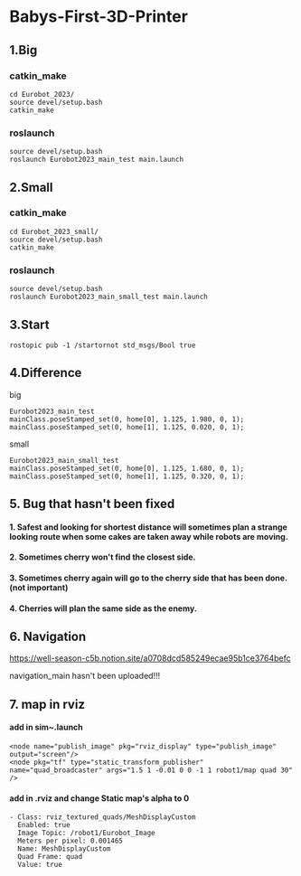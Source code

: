 # Babys-First-3D-Printer

## 1.Big

### catkin_make
    cd Eurobot_2023/
    source devel/setup.bash
    catkin_make
    
### roslaunch
    source devel/setup.bash
    roslaunch Eurobot2023_main_test main.launch
    
## 2.Small

### catkin_make
    cd Eurobot_2023_small/
    source devel/setup.bash
    catkin_make
    
### roslaunch
    source devel/setup.bash
    roslaunch Eurobot2023_main_small_test main.launch

## 3.Start
    rostopic pub -1 /startornot std_msgs/Bool true
    
## 4.Difference

big

    Eurobot2023_main_test
    mainClass.poseStamped_set(0, home[0], 1.125, 1.980, 0, 1);
    mainClass.poseStamped_set(0, home[1], 1.125, 0.020, 0, 1);
     
small

    Eurobot2023_main_small_test
    mainClass.poseStamped_set(0, home[0], 1.125, 1.680, 0, 1);
    mainClass.poseStamped_set(0, home[1], 1.125, 0.320, 0, 1);
    
## 5. Bug that hasn't been fixed

#### 1. Safest and looking for shortest distance will sometimes plan a strange looking route when some cakes are taken away while robots are moving.
#### 2. Sometimes cherry won't find the closest side.
#### 3. Sometimes cherry again will go to the cherry side that has been done. (not important)
#### 4. Cherries will plan the same side as the enemy.

## 6. Navigation

https://well-season-c5b.notion.site/a0708dcd585249ecae95b1ce3764befc

navigation_main hasn't been uploaded!!!

## 7. map in rviz
    
#### add in sim~.launch
    <node name="publish_image" pkg="rviz_display" type="publish_image" output="screen"/>
    <node pkg="tf" type="static_transform_publisher" name="quad_broadcaster" args="1.5 1 -0.01 0 0 -1 1 robot1/map quad 30" />

#### add in .rviz and change Static map's alpha to 0
    - Class: rviz_textured_quads/MeshDisplayCustom
      Enabled: true
      Image Topic: /robot1/Eurobot_Image
      Meters per pixel: 0.001465
      Name: MeshDisplayCustom
      Quad Frame: quad
      Value: true
